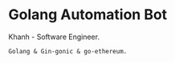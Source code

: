 # Golang Automation Bot

Khanh - Software Engineer.

```shell
Golang & Gin-gonic & go-ethereum.
```
